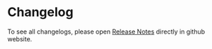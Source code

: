 # Changelog

To see all changelogs, please open [Release Notes](https://github.com/ITISFoundation/osparc-simcore/releases) directly in github website.
